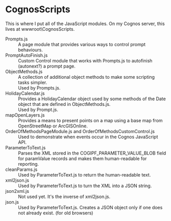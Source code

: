 # CognosScripts
This is where I put all of the JavaScript modules.  On my Cognos server, this lives at wwwroot\CognosScripts.

<dl>
  <dt>Prompts.js</dt>
  <dd>A page module that provides various ways to control prompt behaviours.</dd>

  <dt>PromptAutoFinish.js</dt>
  <dd>Custom Control module that works with Prompts.js to autofinish (autonext?) a prompt page.</dd>

  <dt>ObjectMethods.js</dt>
  <dd>A collection of additional object methods to make some scripting tasks simpler.<br />Used by Prompts.js.</dd>

  <dt>HolidayCalendar.js</dt>
  <dd>Provides a HolidayCalendar object used by some methods of the Date object that are defined in ObjectMethods.js.<br />Used by Prompt.js.</dd>

  <dt>mapOpenLayers.js</dt>
  <dd>Provides a means to present points on a map using a base map from OpenStreetMap or ArcGISOnline.</dd>

  <dt>OrderOfMethodsPageModule.js and OrderOfMethodsCustomControl.js</dt>
  <dd>Used to demonstrate when events occur in the Cognos JavaScript API.</dd>

  <dt>ParameterToText.js</dt>
  <dd>Parses the XML stored in the COGIPF_PARAMETER_VALUE_BLOB field for paramValue records and makes them human-readable for reporting.</dd>

  <dt>cleanParams.js</dt>
  <dd>Used by ParameterToText.js to return the human-readable text.</dd>

  <dt>xml2json.js</dt>
  <dd>Used by ParameterToText.js to turn the XML into a JSON string.</dd>

  <dt>json2xml.js</dt>
  <dd>Not used yet.  It's the inverse of xml2json.js.</dd>

  <dt>json.js</dt>
  <dd>Used by ParameterToText.js.  Creates a JSON object only if one does not already exist.  (for old browsers)</dd>
</dl>
